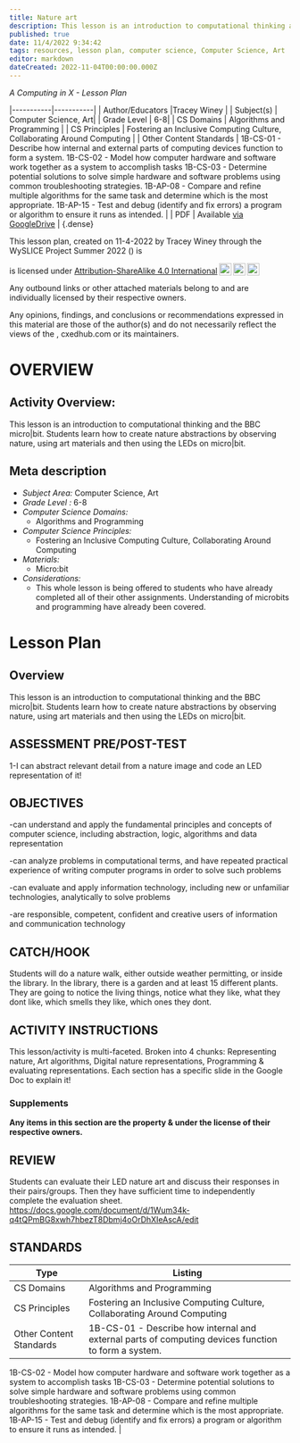 ```yaml
---
title: Nature art
description: This lesson is an introduction to computational thinking and the BBC micro|bit. Students learn how to create nature abstractions by observing nature, using art materials and then using the LEDs on micro|bit.
published: true
date: 11/4/2022 9:34:42
tags: resources, lesson plan, computer science, Computer Science, Art 
editor: markdown
dateCreated: 2022-11-04T00:00:00.000Z
---
```

*A Computing in X - Lesson Plan*

|-----------|-----------|
| Author/Educators |Tracey Winey |
| Subject(s) | Computer Science, Art|
| Grade Level | 6-8|
| CS Domains | Algorithms and Programming |
| CS Principles | Fostering an Inclusive Computing Culture, Collaborating Around Computing |
| Other Content Standards | 1B-CS-01 - Describe how internal and external parts of computing devices function to form a system.
1B-CS-02 - Model how computer hardware and software work together as a system to accomplish tasks
1B-CS-03 - Determine potential solutions to solve simple hardware and software problems using common troubleshooting strategies.
1B-AP-08 - Compare and refine multiple algorithms for the same task and determine which is the most appropriate.
1B-AP-15 - Test and debug (identify and fix errors) a program or algorithm to ensure it runs as intended. | 
| PDF | Available [via GoogleDrive]() |
{.dense}






This lesson plan, created on 11-4-2022 by Tracey Winey through the  WySLICE Project Summer 2022 () is  <p xmlns:cc="http://creativecommons.org/ns#" >  is licensed under <a href="http://creativecommons.org/licenses/by-sa/4.0/?ref=chooser-v1" target="_blank" rel="license noopener noreferrer" style="display:inline-block;">Attribution-ShareAlike 4.0 International<img style="height:22px!important;margin-left:3px;vertical-align:text-bottom;" src="https://mirrors.creativecommons.org/presskit/icons/cc.svg?ref=chooser-v1"><img style="height:22px!important;margin-left:3px;vertical-align:text-bottom;" src="https://mirrors.creativecommons.org/presskit/icons/by.svg?ref=chooser-v1"><img style="height:22px!important;margin-left:3px;vertical-align:text-bottom;" src="https://mirrors.creativecommons.org/presskit/icons/sa.svg?ref=chooser-v1"></a></p>


Any outbound links or other attached materials belong to and are individually licensed by their respective owners. 


Any opinions, findings, and conclusions or recommendations expressed in this material are those of the author(s) and do not necessarily reflect the views of the , cxedhub.com or its maintainers.


# OVERVIEW
## Activity Overview:  
This lesson is an introduction to computational thinking and the BBC micro|bit. Students learn how to create nature abstractions by observing nature, using art materials and then using the LEDs on micro|bit.
## Meta description
+ *Subject Area:* Computer Science, Art 
+ *Grade Level :* 6-8 
+ *Computer Science Domains:*
   + Algorithms and Programming
+ *Computer Science Principles:*
   + Fostering an Inclusive Computing Culture, Collaborating Around Computing
+ *Materials:* 
   + Micro:bit
+ *Considerations:*
   + This whole lesson is being offered to students who have already completed all of their other assignments.  Understanding of microbits and programming have already been covered.


# Lesson Plan
## Overview
This lesson is an introduction to computational thinking and the BBC micro|bit. Students learn how to create nature abstractions by observing nature, using art materials and then using the LEDs on micro|bit.
## ASSESSMENT PRE/POST-TEST
1-I can abstract relevant detail from a nature image and code an LED representation of it!
## OBJECTIVES
-can understand and apply the fundamental principles and concepts of computer science, including abstraction, logic, algorithms and data representation


-can analyze problems in computational terms, and have repeated practical experience of writing computer programs in order to solve such problems


-can evaluate and apply information technology, including new or unfamiliar technologies, analytically to solve problems


-are responsible, competent, confident and creative users of information and communication technology


## CATCH/HOOK
Students will do a nature walk, either outside weather permitting, or inside the library.  In the library, there is a garden and at least 15 different plants.  They are going to notice the living things, notice what they like, what they dont like, which smells they like, which ones they dont.


## ACTIVITY INSTRUCTIONS
This lesson/activity is multi-faceted.  Broken into 4 chunks: Representing nature, Art algorithms, Digital nature representations, Programming & evaluating representations.  Each section has a specific slide in the Google Doc to explain it!


### Supplements
**Any items in this section are the property & under the license of their respective owners.**






## REVIEW
Students can evaluate their LED nature art and discuss their responses in their pairs/groups. Then they have sufficient time to independently complete the evaluation sheet. https://docs.google.com/document/d/1Wum34k-q4tQPmBG8xwh7hbezT8Dbmj4oOrDhXIeAscA/edit
## STANDARDS        
| Type | Listing | 
|-----------|-----------|
| CS Domains  | Algorithms and Programming|
| CS Principles   | Fostering an Inclusive Computing Culture, Collaborating Around Computing|
| Other Content Standards | 1B-CS-01 - Describe how internal and external parts of computing devices function to form a system.
1B-CS-02 - Model how computer hardware and software work together as a system to accomplish tasks
1B-CS-03 - Determine potential solutions to solve simple hardware and software problems using common troubleshooting strategies.
1B-AP-08 - Compare and refine multiple algorithms for the same task and determine which is the most appropriate.
1B-AP-15 - Test and debug (identify and fix errors) a program or algorithm to ensure it runs as intended.  |